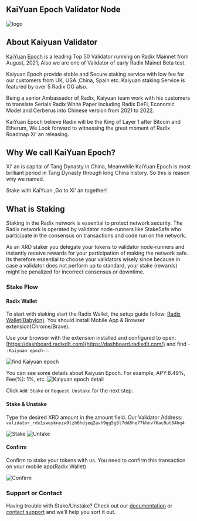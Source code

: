 ## KaiYuan Epoch Validator Node

![logo](images/kuaiyuan_epoch.jpg)

## About Kaiyuan Validator
[KaiYuan Epoch](https://explorer.radixdlt.com/#/validators/rv1qgg8n2f8ddrfc5927rjh0rykkw2m5apqkaw6pcsxtmzk4086al77vs3rtxh) is a leading Top 50 Validator running on Radix Mainnet from August, 2021, Also we are one of Validator of early Radix Mainet Beta test.

Kaiyuan Epoch provide  stable and Secure staking service with low fee for our customers from UK, USA ,China, Spain etc. Kaiyuan staking Service is featured by over 5 Radix OG also.

Being a senior Ambassador of Radix, Kaiyuan team work with his customers to translate Serials Radix White Paper Including Radix DeFi, Economic Model and Cerberus into Chinese version from 2021 to 2022.

KaiYuan Epoch believe Radix will be the King of Layer 1 after Bitcoin and Etherum, We Look forward to witnessing the great moment of Radix Roadmap Xi’ an releasing.

## Why We call KaiYuan Epoch?

Xi’ an is capital of Tang Dynasty in China, Meanwhile KaiYuan Epoch is most brilliant period in Tang Dynasty through long China history. So this is reason why we named.

Stake with KaiYuan ,Go to Xi' an together!
    
    
## What is Staking
Staking in the Radix network is essential to protect network security. The Radix network is operated by validator node-runners like StakeSafe who participate in the consensus on transactions and code run on the network.


As an XRD staker you delegate your tokens to validator node-runners and instantly receive rewards for your participation of making the network safe. Its therefore essential to choose your validators wisely since because in case a validator does not perform up to standard, your stake (rewards) might be penalized for incorrect consensus or downtime.

### Stake Flow

#### Radix Wallet
To start with staking start the Radix Wallet, the setup guide follow: [Radix Wallet(Babylon)](https://wallet.radixdlt.com/). You should install Mobile App & Browser extension(Chrome/Brave).

Use your browser with the extension installed and configured to open: [https://dashboard.radixdlt.com](https://dashboard.radixdlt.com/) and find ` --Kaiyuan epoch-- `.

![find Kaiyuan epoch](images/validator_kaiyuan_epoch.png)

You can see some details about Kaiyuan Epoch. For example, APY:8.49%, Fee(%): 1%, etc.
![Kaiyuan epoch detail](images/kaiyuan-epoch-detail.png)


Click `Add Stake` or `Request Unstake` for the next step.




#### Stake & Unstake
Type the desired XRD amount in the amount field. Our Validator Address: `validator_rdx1sweyknyzw9lzh6hdjeq2avh9gg5g6l7dd8he77khnv76ac8ut84hq4`

![Stake](images/stake.png)
![Untake](images/stake.png)


#### Confirm
Confirm to stake your tokens with us. You need to confirm this transaction on your mobile app(Radix Wallet)

![Confirm](images/confirm.png)





### Support or Contact

Having trouble with Stake/Unstake? Check out our [documentation](https://www.radixdlt.com/post/radix-staking-and-incentive-rewards-guide) or [contact support](https://twitter.com/Kaiyuanepoch) and we’ll help you sort it out.


